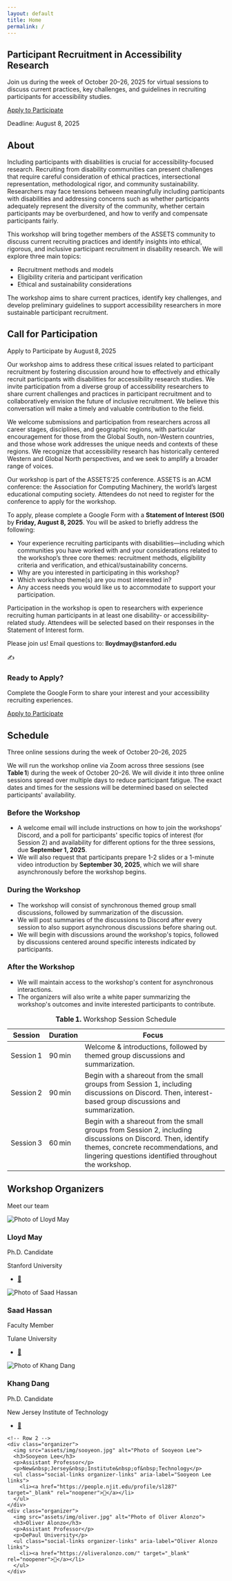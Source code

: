 ```yaml
---
layout: default
title: Home
permalink: /
---
```


<!-- 1) HERO -->
<section id="hero" class="hero" aria-labelledby="hero-heading">
  <h1 id="hero-heading">Participant Recruitment in Accessibility Research</h1>
  <p>
    Join us during the week of October 20–26, 2025 for virtual sessions to discuss current practices, key challenges, and guidelines in recruiting participants for accessibility studies.
  </p>
  <div class="hero-cta">
    <a class="btn btn-primary" href="#participate">Apply to Participate</a>
    <p class="deadline">
      Deadline: <time datetime="2025-08-08">August 8, 2025</time>
    </p>
  </div>
</section>

 <!-- ABOUT -->
<section id="about" class="section section-light" aria-labelledby="about-heading">
<div class="site-container">
<h2 id="about-heading" class="section-heading">About</h2>
<p>
    Including participants with disabilities is crucial for accessibility-focused research. Recruiting from disability communities can present challenges that require careful consideration of ethical practices, intersectional representation, methodological rigor, and community sustainability. Researchers may face tensions between meaningfully including participants with disabilities and addressing concerns such as whether participants adequately represent the diversity of the community, whether certain participants may be overburdened, and how to verify and compensate participants fairly.
</p>
<p>
    This workshop will bring together members of the ASSETS community to discuss current recruiting practices and identify insights into ethical, rigorous, and inclusive participant recruitment in disability research. We will explore three main topics:
</p>
<ul class="section-list">
  <li>Recruitment methods and models</li>
  <li>Eligibility criteria and participant verification</li>
  <li>Ethical and sustainability considerations</li>
</ul>
<p>
    The workshop aims to share current practices, identify key challenges, and develop preliminary guidelines to support accessibility researchers in more sustainable participant recruitment.
</p>
</div>
</section>

<!-- CALL FOR PARTICIPATION -->
<section id="participate" class="section section-light" aria-labelledby="participate-heading">
    <div class="site-container">
    <div class="call-header">
            <h2 id="participate-heading" class="section-heading">
            Call for Participation
            </h2>
            <p class="section-subheading">
            Apply to Participate by
            <time datetime="2025-08-08">August 8, 2025</time>
            </p>
    </div>
        <p>
            Our workshop aims to address these critical issues related to participant recruitment by fostering discussion around how to effectively and ethically recruit participants with disabilities for accessibility research studies. We invite participation from a diverse group of accessibility researchers to share current challenges and practices in participant recruitment and to collaboratively envision the future of inclusive recruitment. We believe this conversation will make a timely and valuable contribution to the field.
        </p>
        <p>
            We welcome submissions and participation from researchers across all career stages, disciplines, and geographic regions, with particular encouragement for those from the Global South, non-Western countries, and those whose work addresses the unique needs and contexts of these regions. We recognize that accessibility research has historically centered Western and Global North perspectives, and we seek to amplify a broader range of voices.
        </p>
        <p>
            Our workshop is part of the ASSETS’25 conference. ASSETS is an ACM conference: the Association for Computing Machinery, the world’s largest educational computing society. Attendees do not need to register for the conference to apply for the workshop.
        </p>
        <p>
            To apply, please complete a Google Form with a <strong>Statement of Interest (SOI)</strong> by <strong>Friday, August 8, 2025</strong>. You will be asked to briefly address the following:
        </p>
        <ul class="section-list">
        <li>Your experience recruiting participants with disabilities—including which communities you have worked with and your considerations related to the workshop’s three core themes: recruitment methods, eligibility criteria and verification, and ethical/sustainability concerns.</li>
        <li>Why are you interested in participating in this workshop?</li>
        <li>Which workshop theme(s) are you most interested in?</li>
        <li>Any access needs you would like us to accommodate to support your participation.</li>
        </ul>
        <p>
            Participation in the workshop is open to researchers with experience recruiting human participants in at least one disability- or accessibility-related study. Attendees will be selected based on their responses in the Statement of Interest form.
        </p>
        <p>
            Please join us! Email questions to: <strong>lloydmay@stanford.edu</strong>
        </p>
        <div class="call-grid">
            <!-- Card: Ready to Apply (CTA) -->
            <div class="call-card call-card--cta">
            <div class="call-card-icon">✍️</div>
            <h3>Ready to Apply?</h3>
            <p>
                Complete the Google Form to share your interest and your accessibility
                recruiting experiences.
            </p>
            <a
                class="btn btn-primary"
                href="{{ '/participate/' | relative_url }}"
            >
                Apply to Participate
            </a>
            </div>
        </div>
    </div>
</section>

<!-- SCHEDULE -->
<section
  id="schedule"
  class="section section-dark"
  aria-labelledby="schedule-heading"
>
<div class="site-container">
  <h2 id="schedule-heading" class="section-heading">Schedule</h2>
  <p class="section-subheading">
    Three online sessions during the week of October 20–26, 2025
  </p>

<!-- 1) Intro paragraph -->
<p>
We will run the workshop online via Zoom across three sessions (see <strong>Table 1</strong>) during the week of October 20–26. We will divide it into three online sessions spread over multiple days to reduce participant fatigue. The exact dates and times for the sessions will be determined based on selected participants' availability.
</p>

  <!-- 2) Phases grid -->
  <div class="schedule-phases">
    <div class="phase">
      <h3>Before the Workshop</h3>
      <ul>
        <li>
          A welcome email will include instructions on how to join the workshops’ Discord, and a poll for participants' specific topics of interest (for Session 2) and availability for different options for the three sessions, due <strong>September 1, 2025</strong>.
        </li>
        <li>
          We will also request that participants prepare 1-2 slides or a 1-minute video introduction by <strong>September 30, 2025</strong>, which we will share asynchronously before the workshop begins.
        </li>
      </ul>
    </div>
    <div class="phase">
      <h3>During the Workshop</h3>
      <ul>
        <li>
          The workshop will consist of synchronous themed group small discussions, followed by summarization of the discussion.
        </li>
        <li>
          We will post summaries of the discussions to Discord after every session to also support asynchronous discussions before sharing out.
        </li>
        <li>
          We will begin with discussions around the workshop's topics, followed by discussions centered around specific interests indicated by participants.
        </li>
      </ul>
    </div>
    <div class="phase">
      <h3>After the Workshop</h3>
      <ul>
        <li>
          We will maintain access to the workshop's content for asynchronous interactions.
        </li>
        <li>
          The organizers will also write a white paper summarizing the workshop's outcomes and invite interested participants to contribute.
        </li>
      </ul>
    </div>
  </div>

  <!-- 3) Sessions table -->
  <table class="schedule-table" aria-label="Session schedule">
    <caption> <strong>Table 1.</strong> Workshop Session Schedule</caption>
    <thead>
      <tr>
        <th>Session</th>
        <th>Duration</th>
        <th>Focus</th>
      </tr>
    </thead>
    <tbody>
      <tr>
        <td>Session 1</td>
        <td>90 min</td>
        <td>
          Welcome & introductions, followed by themed group discussions and summarization.
        </td>
      </tr>
      <tr>
        <td>Session 2</td>
        <td>90 min</td>
        <td>
          Begin with a shareout from the small groups from Session 1, including discussions on Discord. Then, interest-based group discussions and summarization.
        </td>
      </tr>
      <tr>
        <td>Session 3</td>
        <td>60 min</td>
        <td>
          Begin with a shareout from the small groups from Session 2, including discussions on Discord. Then, identify themes, concrete recommendations, and lingering questions identified throughout the workshop.
        </td>
      </tr>
    </tbody>
  </table>

<!-- ORGANIZERS -->
<section id="organizers" class="section section–light" aria-labelledby="organizers-heading">
<div class="site-container">
  <h2 id="organizers-heading" class="section-heading">Workshop Organizers</h2>
  <p class="section-subheading">Meet our team</p>

  <div class="organizers-grid">
    <!-- Row 1 -->
    <div class="organizer">
      <img src="assets/img/lloyd.jpg" alt="Photo of Lloyd May">
      <h3>Lloyd May</h3>
      <p>Ph.D. Candidate</p>
      <p>Stanford University</p>
      <ul class="social-links organizer-links" aria-label="Lloyd May links">
        <li><a href="https://www.lloydmay.net/" target="_blank" rel="noopener">🔗</a></li>
      </ul>
    </div>
        <div class="organizer">
      <img src="assets/img/saad.jpeg" alt="Photo of Saad Hassan">
      <h3>Saad Hassan</h3>
      <p>Faculty Member</p>
      <p>Tulane University</p>
      <ul class="social-links organizer-links" aria-label="Saad Hassan links">
        <li><a href="https://saadh.info/" target="_blank" rel="noopener">🔗</a></li>
      </ul>
    </div>
        <div class="organizer">
      <img src="assets/img/khang.png" alt="Photo of Khang Dang">
      <h3>Khang Dang</h3>
      <p>Ph.D. Candidate</p>
      <p>New&nbsp;Jersey&nbsp;Institute&nbsp;of&nbsp;Technology</p>
      <ul class="social-links organizer-links" aria-label="Khang Dang links">
        <li><a href="https://www.khang4dang.net/" target="_blank" rel="noopener">🔗</a></li>
      </ul>
    </div>

    <!-- Row 2 -->
    <div class="organizer">
      <img src="assets/img/sooyeon.jpg" alt="Photo of Sooyeon Lee">
      <h3>Sooyeon Lee</h3>
      <p>Assistant Professor</p>
      <p>New&nbsp;Jersey&nbsp;Institute&nbsp;of&nbsp;Technology</p>
      <ul class="social-links organizer-links" aria-label="Sooyeon Lee links">
        <li><a href="https://people.njit.edu/profile/sl287" target="_blank" rel="noopener">🔗</a></li>
      </ul>
    </div>
    <div class="organizer">
      <img src="assets/img/oliver.jpg" alt="Photo of Oliver Alonzo">
      <h3>Oliver Alonzo</h3>
      <p>Assistant Professor</p>
      <p>DePaul University</p>
      <ul class="social-links organizer-links" aria-label="Oliver Alonzo links">
        <li><a href="https://oliveralonzo.com/" target="_blank" rel="noopener">🔗</a></li>
      </ul>
    </div>
  </div>